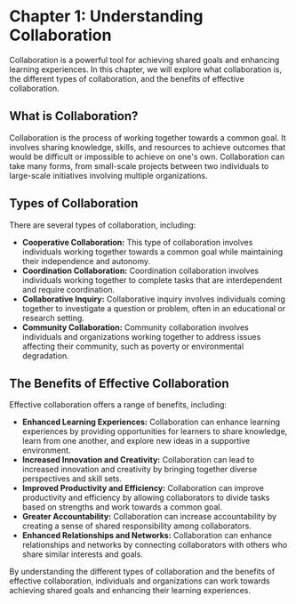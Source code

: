 Chapter 1: Understanding Collaboration
======================================

Collaboration is a powerful tool for achieving shared goals and enhancing learning experiences. In this chapter, we will explore what collaboration is, the different types of collaboration, and the benefits of effective collaboration.

What is Collaboration?
----------------------

Collaboration is the process of working together towards a common goal. It involves sharing knowledge, skills, and resources to achieve outcomes that would be difficult or impossible to achieve on one's own. Collaboration can take many forms, from small-scale projects between two individuals to large-scale initiatives involving multiple organizations.

Types of Collaboration
----------------------

There are several types of collaboration, including:

* **Cooperative Collaboration:** This type of collaboration involves individuals working together towards a common goal while maintaining their independence and autonomy.
* **Coordination Collaboration:** Coordination collaboration involves individuals working together to complete tasks that are interdependent and require coordination.
* **Collaborative Inquiry:** Collaborative inquiry involves individuals coming together to investigate a question or problem, often in an educational or research setting.
* **Community Collaboration:** Community collaboration involves individuals and organizations working together to address issues affecting their community, such as poverty or environmental degradation.

The Benefits of Effective Collaboration
---------------------------------------

Effective collaboration offers a range of benefits, including:

* **Enhanced Learning Experiences:** Collaboration can enhance learning experiences by providing opportunities for learners to share knowledge, learn from one another, and explore new ideas in a supportive environment.
* **Increased Innovation and Creativity:** Collaboration can lead to increased innovation and creativity by bringing together diverse perspectives and skill sets.
* **Improved Productivity and Efficiency:** Collaboration can improve productivity and efficiency by allowing collaborators to divide tasks based on strengths and work towards a common goal.
* **Greater Accountability:** Collaboration can increase accountability by creating a sense of shared responsibility among collaborators.
* **Enhanced Relationships and Networks:** Collaboration can enhance relationships and networks by connecting collaborators with others who share similar interests and goals.

By understanding the different types of collaboration and the benefits of effective collaboration, individuals and organizations can work towards achieving shared goals and enhancing their learning experiences.
